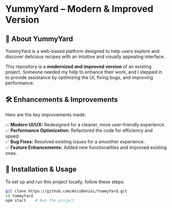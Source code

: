 # YummyYard – Modern & Improved Version  

## 🚀 About YummyYard  
YummyYard is a web-based platform designed to help users explore and discover delicious recipes with an intuitive and visually appealing interface.  

This repository is a **modernized and improved version** of an existing project. Someone needed my help to enhance their work, and I stepped in to provide assistance by optimizing the UI, fixing bugs, and improving performance.  

## 🛠️ Enhancements & Improvements  
Here are the key improvements made:  

✅ **Modern UI/UX:** Redesigned for a cleaner, more user-friendly experience.  
✅ **Performance Optimization:** Refactored the code for efficiency and speed.  
✅ **Bug Fixes:** Resolved existing issues for a smoother experience.  
✅ **Feature Enhancements:** Added new functionalities and improved existing ones.  

## 📂 Installation & Usage  
To set up and run this project locally, follow these steps:  

```bash
git clone https://github.com/AnisBenini/YummyYard.git  
cd YummyYard    
npm start    # Run the project